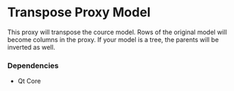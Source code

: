 # Transpose Proxy Model

This proxy will transpose the cource model. Rows of the original model will become columns in the proxy. 
If your model is a tree, the parents will be inverted as well.

### Dependencies

+ Qt Core